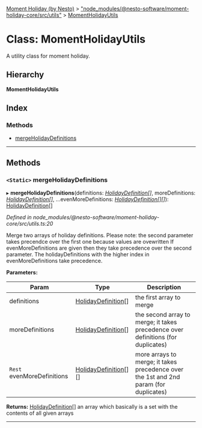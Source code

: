 [Moment Holiday (by Nesto)](../README.md) > ["node_modules/@nesto-software/moment-holiday-core/src/utils"](../modules/_node_modules__nesto_software_moment_holiday_core_src_utils_.md) > [MomentHolidayUtils](../classes/_node_modules__nesto_software_moment_holiday_core_src_utils_.momentholidayutils.md)

# Class: MomentHolidayUtils

A utility class for moment holiday.

## Hierarchy

**MomentHolidayUtils**

## Index

### Methods

* [mergeHolidayDefinitions](_node_modules__nesto_software_moment_holiday_core_src_utils_.momentholidayutils.md#mergeholidaydefinitions)

---

## Methods

<a id="mergeholidaydefinitions"></a>

### `<Static>` mergeHolidayDefinitions

▸ **mergeHolidayDefinitions**(definitions: *[HolidayDefinition](_node_modules__nesto_software_moment_holiday_core_src_holiday_definition_.holidaydefinition.md)[]*, moreDefinitions: *[HolidayDefinition](_node_modules__nesto_software_moment_holiday_core_src_holiday_definition_.holidaydefinition.md)[]*, ...evenMoreDefinitions: *[HolidayDefinition](_node_modules__nesto_software_moment_holiday_core_src_holiday_definition_.holidaydefinition.md)[][]*): [HolidayDefinition](_node_modules__nesto_software_moment_holiday_core_src_holiday_definition_.holidaydefinition.md)[]

*Defined in node_modules/@nesto-software/moment-holiday-core/src/utils.ts:20*

Merge two arrays of holiday definitions. Please note: the second parameter takes precendce over the first one because values are ovewritten If evenMoreDefinitions are given then they take precedence over the second parameter. The holidayDefinitions with the higher index in evenMoreDefinitions take precedence.

**Parameters:**

| Param | Type | Description |
| ------ | ------ | ------ |
| definitions | [HolidayDefinition](_node_modules__nesto_software_moment_holiday_core_src_holiday_definition_.holidaydefinition.md)[] |  the first array to merge |
| moreDefinitions | [HolidayDefinition](_node_modules__nesto_software_moment_holiday_core_src_holiday_definition_.holidaydefinition.md)[] |  the second array to merge; it takes precedence over definitions (for duplicates) |
| `Rest` evenMoreDefinitions | [HolidayDefinition](_node_modules__nesto_software_moment_holiday_core_src_holiday_definition_.holidaydefinition.md)[][] |  more arrays to merge; it takes precedence over the 1st and 2nd param (for duplicates) |

**Returns:** [HolidayDefinition](_node_modules__nesto_software_moment_holiday_core_src_holiday_definition_.holidaydefinition.md)[]
an array which basically is a set with the contents of all given arrays

___

